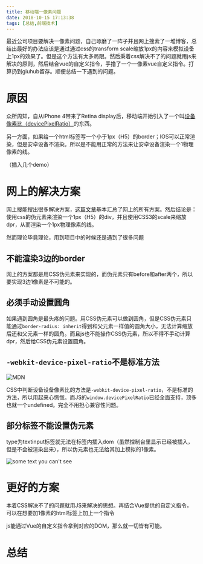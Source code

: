 ```yaml
---
title: 移动端一像素问题
date: 2018-10-15 17:13:38
tags: [总结,前端技术]
---
```


最近公司项目要解决一像素问题，自己琢磨了一阵子并且网上搜索了一堆博客，总结出最好的办法应该是通过通过css的transform scale缩放1px的内容来模拟设备上1px的效果了。但是这个方法有太多局限。然后秉着css解决不了的问题就用js来解决的原则，然后结合vue的自定义指令，手撸了一个一像素vue自定义指令。打算扔到giuhub留存。顺便总结一下遇到的问题。

<!-- more -->

# 原因

众所周知，自从iPhone 4带来了Retina display后，移动端开始引入了一个叫[设备像素比（devicePixelRatio）](https://www.zhangxinxu.com/wordpress/2012/08/window-devicepixelratio/)的东西。


另一方面，如果给一个html标签写一个小于1px（H5）的border；IOS可以正常渲染，但是安卓设备不渲染。所以是不能用正常的方法来让安卓设备渲染一个1物理像素的线。

（插入几个demo）

# 网上的解决方案

网上搜能搜出很多解决方案，[这篇文章](https://segmentfault.com/a/1190000007604842)基本汇总了网上的所有方案。然后结论是：使用css的伪元素来渲染一个1px（H5）的div，并且使用CSS3的scale来缩放dpr，从而渲染一个1px物理像素的线。

然而理论毕竟理论，用到项目中的时候还是遇到了很多问题

## 不能渲染3边的border

网上的方案都是用CSS伪元素来实现的，而伪元素只有before和after两个，所以要实现3边1像素是不可能的。

## 必须手动设置圆角

如果遇到圆角是最头疼的问题。用CSS伪元素可以做到圆角，但是CSS伪元素只能通过`border-radius: inherit`得到和父元素一样值的圆角大小，无法计算缩放后还和父元素一样的圆角。而且js也不能操作CSS伪元素，所以不得不手动计算dpr，然后给CSS伪元素设置圆角。


## `-webkit-device-pixel-ratio`不是标准方法

![MDN](./images/微信截图_20181104222414.png)

CSS中判断设备设备像素比的方法是`-webkit-device-pixel-ratio`，不是标准的方法，所以用起来心慌慌。而JS的`window.devicePixelRatio`已经全面支持，顶多也就一个undefined。完全不用担心兼容性问题。

## 部分标签不能设置伪元素

type为textinput标签就无法在标签内插入dom（虽然控制台里显示已经被插入，但是不会被渲染出来），所以伪元素也无法给其加上模拟的1像素。

![some text you can't see](./images/1541342653412.png)

# 更好的方案

本着CSS解决不了的问题就用JS来解决的思想。再结合Vue提供的自定义指令，可以在想要加1像素的html标签上加上一个指令

js能通过Vue的自定义指令拿到对应的DOM，那么就一切皆有可能。

# 总结